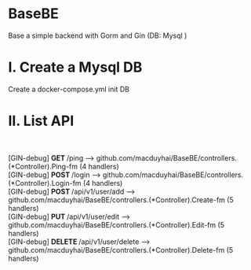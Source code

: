 # BaseBE
<p>Base a simple backend with Gorm and Gin (DB: Mysql )</p>
<h1>I. Create a Mysql DB</h1>
</p>Create a docker-compose.yml init DB </p>
<h1>II. List API </h1><br>

[GIN-debug] <b>GET   </b>  /ping                     --> github.com/macduyhai/BaseBE/controllers.(*Controller).Ping-fm (4 handlers)<br>
[GIN-debug] <b>POST  </b>  /login                    --> github.com/macduyhai/BaseBE/controllers.(*Controller).Login-fm (4 handlers)<br>
[GIN-debug] <b>POST  </b>  /api/v1/user/add          --> github.com/macduyhai/BaseBE/controllers.(*Controller).Create-fm (5 handlers)<br>
[GIN-debug] <b>PUT   </b>  /api/v1/user/edit         --> github.com/macduyhai/BaseBE/controllers.(*Controller).Edit-fm (5 handlers)<br>
[GIN-debug] <b>DELETE </b>/api/v1/user/delete       --> github.com/macduyhai/BaseBE/controllers.(*Controller).Delete-fm (5 handlers)<br>